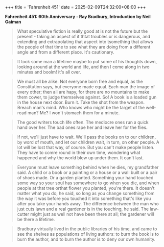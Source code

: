 +++
title = 'Fahrenheit 451'
date = 2025-02-09T24:32:00+08:00
+++

**Fahrenheit 451: 60th Anniversary - Ray Bradbury, Introduction by Neil Gaiman**

> What speculative fiction is really good at is not the future but the present - taking an aspect of it thtat troubles or is dangerous, and extending and extrapolating that aspect into tsomething that allows the people of that time to see what they are doing from a different angle and from a different place. It's cautionary.

> It took some man a lifetime maybe to put some of his thoughts down, looking around at the world and life, and then I come along in two minutes and boolm! it's all over.

> We must all be alike. Not everyone born free and equal, as the Constitution says, but everyone made equal. Each man the image of every other; then all are hapy, for there are no mountains to make them cower, to judge themselves against. So! A book is a loaded gun in the house next door. Burn it. Take the shot from the weapon. Breach man's mind. Who knows who might be the target of the well-read man? Me? I won't stomach them for a minute.

> The good writers touch life often. The mediocre ones run a quick hand over her. The bad ones rape her and leave her for the flies.

> If not, we'll just have to wait. We'll pass the books on to our children, by word of mouth, and let our children wait, in turn, on other people. A lot will be lost that way, of course. But you can't make people listen. They have to comre round in their own time, wondering what happened and why the world blew up under them. It can't last.

> Everyone must leave something behind when he dies, my grandfather said. A child or a book or a painting or a house or a wall built or a pair of shoes made. Or a garden planted. Something your hand touched some way so your soul has somewhere to go when you die, and when people at that tree orthat flower you planted, you're there. It doesn't matter what you do, he said, so long as you change something from the way it was before you touched it into something that's like you after you take your hands away. The difference between the man who just cuts lawn and a real gardener is in the touching, he said. The law-cutter might just as well not have been there at all; the gardener will be there a lifetime.

> Bradbury virtually lived in the public libraries of his time, and came to see the shelves as populations of living authors: to burn the book is to burn the author, and to burn the author is to deny our own humanity.
